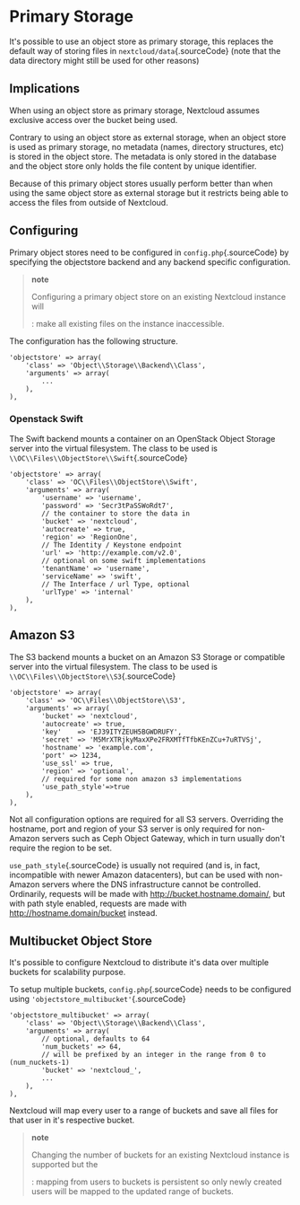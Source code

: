 Primary Storage
===============

It's possible to use an object store as primary storage, this replaces
the default way of storing files in `nextcloud/data`{.sourceCode} (note
that the data directory might still be used for other reasons)

Implications
------------

When using an object store as primary storage, Nextcloud assumes
exclusive access over the bucket being used.

Contrary to using an object store as external storage, when an object
store is used as primary storage, no metadata (names, directory
structures, etc) is stored in the object store. The metadata is only
stored in the database and the object store only holds the file content
by unique identifier.

Because of this primary object stores usually perform better than when
using the same object store as external storage but it restricts being
able to access the files from outside of Nextcloud.

Configuring
-----------

Primary object stores need to be configured in `config.php`{.sourceCode}
by specifying the objectstore backend and any backend specific
configuration.

> **note**
>
> Configuring a primary object store on an existing Nextcloud instance will
>
> :   make all existing files on the instance inaccessible.
>
The configuration has the following structure.

    'objectstore' => array(
        'class' => 'Object\\Storage\\Backend\\Class',
        'arguments' => array(
            ...
        ),
    ),

### Openstack Swift

The Swift backend mounts a container on an OpenStack Object Storage
server into the virtual filesystem. The class to be used is
`\\OC\\Files\\ObjectStore\\Swift`{.sourceCode}

    'objectstore' => array(
        'class' => 'OC\\Files\\ObjectStore\\Swift',
        'arguments' => array(
            'username' => 'username',
            'password' => 'Secr3tPaSSWoRdt7',
            // the container to store the data in
            'bucket' => 'nextcloud',
            'autocreate' => true,
            'region' => 'RegionOne',
            // The Identity / Keystone endpoint
            'url' => 'http://example.com/v2.0',
            // optional on some swift implementations
            'tenantName' => 'username',
            'serviceName' => 'swift',
            // The Interface / url Type, optional
            'urlType' => 'internal'
        ),
    ),

Amazon S3
---------

The S3 backend mounts a bucket on an Amazon S3 Storage or compatible
server into the virtual filesystem. The class to be used is
`\\OC\\Files\\ObjectStore\\S3`{.sourceCode}

    'objectstore' => array(
        'class' => 'OC\\Files\\ObjectStore\\S3',
        'arguments' => array(
            'bucket' => 'nextcloud',
            'autocreate' => true,
            'key'    => 'EJ39ITYZEUH5BGWDRUFY',
            'secret' => 'M5MrXTRjkyMaxXPe2FRXMTfTfbKEnZCu+7uRTVSj',
            'hostname' => 'example.com',
            'port' => 1234,
            'use_ssl' => true,
            'region' => 'optional',
            // required for some non amazon s3 implementations
            'use_path_style'=>true
        ),
    ),

Not all configuration options are required for all S3 servers.
Overriding the hostname, port and region of your S3 server is only
required for non-Amazon servers such as Ceph Object Gateway, which in
turn usually don't require the region to be set.

`use_path_style`{.sourceCode} is usually not required (and is, in fact,
incompatible with newer Amazon datacenters), but can be used with
non-Amazon servers where the DNS infrastructure cannot be controlled.
Ordinarily, requests will be made with <http://bucket.hostname.domain/>,
but with path style enabled, requests are made with
<http://hostname.domain/bucket> instead.

Multibucket Object Store
------------------------

It's possible to configure Nextcloud to distribute it's data over
multiple buckets for scalability purpose.

To setup multiple buckets, `config.php`{.sourceCode} needs to be
configured using `'objectstore_multibucket'`{.sourceCode}

    'objectstore_multibucket' => array(
        'class' => 'Object\\Storage\\Backend\\Class',
        'arguments' => array(
            // optional, defaults to 64
            'num_buckets' => 64,
            // will be prefixed by an integer in the range from 0 to (num_nuckets-1)
            'bucket' => 'nextcloud_',
            ...
        ),
    ),

Nextcloud will map every user to a range of buckets and save all files
for that user in it's respective bucket.

> **note**
>
> Changing the number of buckets for an existing Nextcloud instance is supported but the
>
> :   mapping from users to buckets is persistent so only newly created
>     users will be mapped to the updated range of buckets.
>

